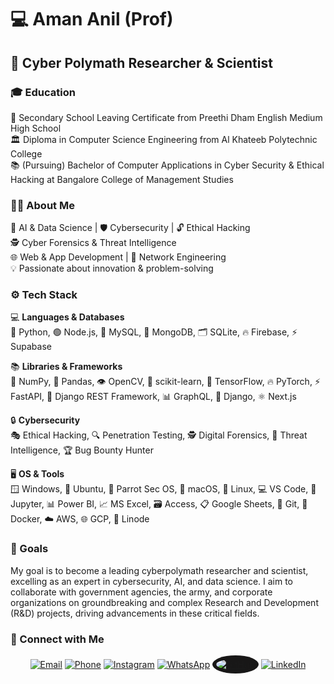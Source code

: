 # 💻 Aman Anil (Prof)

## 🔬 Cyber Polymath Researcher & Scientist

### 🎓 Education  
🏫 Secondary School Leaving Certificate from Preethi Dham English Medium High School  
🏛️ Diploma in Computer Science Engineering from Al Khateeb Polytechnic College  
📚 (Pursuing) Bachelor of Computer Applications in Cyber Security & Ethical Hacking at Bangalore College of Management Studies  

### 👨‍🔬 About Me  
🤖 AI & Data Science | 🛡️ Cybersecurity | 🔓 Ethical Hacking  
🕵️ Cyber Forensics & Threat Intelligence  
🌐 Web & App Development | 🔧 Network Engineering  
💡 Passionate about innovation & problem-solving  

### ⚙️ Tech Stack  
💻 **Languages & Databases**  
🐍 Python, 🟢 Node.js, 🐬 MySQL, 🍃 MongoDB, 🗂️ SQLite, 🔥 Firebase, ⚡ Supabase  

📚 **Libraries & Frameworks**  
🔢 NumPy, 🐼 Pandas, 👁️ OpenCV, 🧠 scikit-learn, 🤖 TensorFlow, 🔥 PyTorch, ⚡ FastAPI, 🎯 Django REST Framework, 📊 GraphQL, 🎸 Django, ⚛️ Next.js  

🔒 **Cybersecurity**  
🎭 Ethical Hacking, 🔍 Penetration Testing, 🕵️ Digital Forensics, 🚨 Threat Intelligence, 🏆 Bug Bounty Hunter

🖥️ **OS & Tools**  
🪟 Windows, 🐧 Ubuntu, 🦜 Parrot Sec OS, 🍎 macOS, 🐧 Linux, 💻 VS Code, 📓 Jupyter, 📊 Power BI, 📈 MS Excel, 🗃️ Access, 📋 Google Sheets, 📝 Git, 🐳 Docker, ☁️ AWS, 🌐 GCP, 🌊 Linode  

### 🎯 Goals  
My goal is to become a leading cyberpolymath researcher and scientist, excelling as an expert in cybersecurity, AI, and data science. I aim to collaborate with government agencies, the army, and corporate organizations on groundbreaking and complex Research and Development (R&D) projects, driving advancements in these critical fields.  

### 🔗 Connect with Me  
<p align="center">
  <a href="mailto:amananiloffial@gmail.com"><img src="https://img.icons8.com/color/48/000000/gmail-new.png" alt="Email"/></a>
  <a href="tel:+917892939127"><img src="https://img.icons8.com/color/48/000000/phone.png" alt="Phone"/></a>
  <a href="https://www.instagram.com/cyberwithaman"><img src="https://img.icons8.com/color/48/000000/instagram-new.png" alt="Instagram"/></a>
  <a href="https://wa.me/+917892939127"><img src="https://img.icons8.com/color/48/000000/whatsapp--v1.png" alt="WhatsApp"/></a>
  <a href="https://github.com/cyberwithaman"><img src="https://img.icons8.com/ios-filled/48/ffffff/github.png" style="background-color:#181717; border-radius:50%; padding:6px;" alt="GitHub"/></a>
  <a href="https://www.linkedin.com/in/cyberwithaman"><img src="https://img.icons8.com/color/48/000000/linkedin.png" alt="LinkedIn"/></a>
</p>
